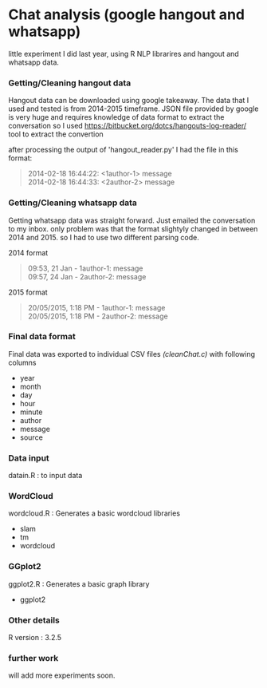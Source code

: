 # Chat analysis (google hangout and whatsapp)
little experiment I did last year, using R NLP librarires and hangout and whatsapp data.


### Getting/Cleaning hangout data
Hangout data can be downloaded using google takeaway. The data that I used and tested is from 2014-2015 timeframe.
JSON file provided by google is very huge and requires knowledge of data format to 
extract the conversation so I used https://bitbucket.org/dotcs/hangouts-log-reader/ tool to extract the convertion

after processing the output of 'hangout_reader.py' I had the file in this format:

> 2014-02-18 16:44:22: \<1author-1> message <br>
> 2014-02-18 16:44:33: \<2author-2> message

### Getting/Cleaning whatsapp data
Getting whatsapp data was straight forward. Just emailed the conversation to my inbox. only problem was that the format
slightyly changed in between 2014 and 2015. so I had to use two different parsing code.

2014 format
> 09:53, 21 Jan - 1author-1: message <br>
> 09:57, 24 Jan - 2author-2: message
 
2015 format
> 20/05/2015, 1:18 PM - 1author-1: message <br>
> 20/05/2015, 1:18 PM - 2author-2: message

### Final data format
Final data was exported to individual CSV files *(cleanChat.c)* with following columns
* year
* month
* day
* hour
* minute
* author
* message
* source

### Data input
datain.R : to input data

### WordCloud
wordcloud.R : Generates a basic wordcloud
libraries
* slam
* tm
* wordcloud

### GGplot2
ggplot2.R : Generates a basic graph
library
* ggplot2

### Other details
R version : 3.2.5

### further work
will add more experiments soon.